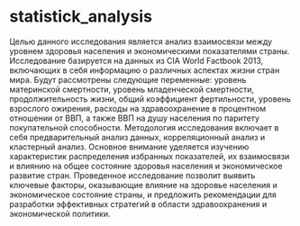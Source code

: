 # statistick_analysis
Целью данного исследования является анализ взаимосвязи между уровнем здоровья населения и экономическими показателями страны. Исследование базируется на данных из CIA World Factbook 2013, включающих в себя информацию о различных аспектах жизни стран мира. Будут рассмотрены следующие переменные: уровень материнской смертности, уровень младенческой смертности, продолжительность жизни, общий коэффициент фертильности, уровень взрослого ожирения, расходы на здравоохранение в процентном отношении от ВВП, а также ВВП на душу населения по паритету покупательной способности.
Методология исследования включает в себя предварительный анализ данных, корреляционный анализ и кластерный анализ. Основное внимание уделяется изучению характеристик распределения избранных показателей, их взаимосвязи и влиянию на общее состояние здоровья населения и экономическое развитие стран.
Проведенное исследование позволит выявить ключевые факторы, оказывающие влияние на здоровье населения и экономическое состояние страны, и предложить рекомендации для разработки эффективных стратегий в области здравоохранения и экономической политики.
